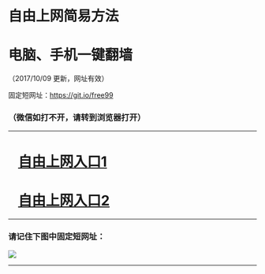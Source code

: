 ﻿# 自由上网简易方法

# 电脑、手机一键翻墙

（2017/10/09 更新，网址有效）

固定短网址：https://git.io/free99

### （微信如打不开，请转到浏览器打开）


***





# &nbsp;&nbsp; <a href="http://ft20802129.fwq-tz-1001.info/fwqtz01.html?t=10090014992 " target="_blank">自由上网入口1</a>
# &nbsp;&nbsp; <a href="http://ft2865831353.fwq-tz-1002.info/fwqtz02.html?t=100900121675 " target="_blank">自由上网入口2</a>
***

### 请记住下图中固定短网址：

<img src="https://s3-us-west-2.amazonaws.com/fwq-1001/yjfq-20170905okok.png" /> 


***

